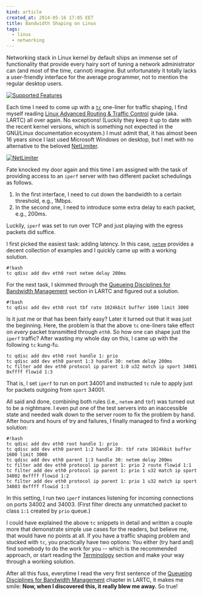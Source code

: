 ```yaml
---
kind: article
created_at: 2014-05-16 17:05 EET
title: Bandwidth Shaping on Linux
tags:
  - linux
  - networking
---
```


Networking stack in Linux kernel by default ships an immense set of
functionality that provide every hairy sort of tuning a network administrator
can (and most of the time, cannot) imagine. But unfortunately it totally lacks a
user-friendly interface for the average programmer, not to mention the regular
desktop users.

[![Supported Features](xkcd.png)](http://xkcd.com/619/)

Each time I need to come up with a [`tc`](http://lartc.org/manpages/tc.txt)
one-liner for traffic shaping, I find myself reading [Linux Advanced Routing &
Traffic Control](http://www.lartc.org/) guide (aka. LARTC) all over again. No
exceptions! (Luckily they keep it up to date with the recent kernel versions,
which is something not expected in the GNU/Linux documentation ecosystem.) I
must admit that, it has almost been 16 years since I last used Microsoft Windows
on desktop, but I met with no alternative to the beloved
[NetLimiter](http://www.netlimiter.com/).

[![NetLimiter](netlimiter.png)](http://www.netlimiter.com/)

Fate knocked my door again and this time I am assigned with the task of
providing access to an `iperf` server with two different packet schedulings as
follows.

1. In the first interface, I need to cut down the bandwidth to a certain threshold, e.g., 1Mbps.
2. In the second one, I need to introduce some extra delay to each packet, e.g., 200ms.

Luckily, `iperf` was set to run over TCP and just playing with the egress
packets did suffice.

I first picked the easiest task: adding latency. In this case,
[`netem`](http://www.linuxfoundation.org/collaborate/workgroups/networking/netem)
provides a decent collection of examples and I quickly came up with a working
solution.

    #!bash
    tc qdisc add dev eth0 root netem delay 200ms

For the next task, I skimmed through the [Queueing Disciplines for Bandwidth
Management](http://lartc.org/howto/lartc.qdisc.html) section in LARTC and
figured out a solution.

    #!bash
    tc qdisc add dev eth0 root tbf rate 1024kbit buffer 1600 limit 3000

Is it just me or that has been fairly easy? Later it turned out that it was just
the beginning. Here, the problem is that the above `tc` one-liners take effect
on *every* packet transmitted through `eth0`. So how one can shape just the
`iperf` traffic? After wasting my whole day on this, I came up with the
following `tc` kung-fu.

    tc qdisc add dev eth0 root handle 1: prio
    tc qdisc add dev eth0 parent 1:3 handle 30: netem delay 200ms
    tc filter add dev eth0 protocol ip parent 1:0 u32 match ip sport 34001 0xffff flowid 1:3

That is, I set `iperf` to run on port 34001 and instructed `tc` rule to apply
just for packets outgoing from `sport` 34001.

All said and done, combining both rules (i.e., `netem` and `tbf`) was turned out
to be a nightmare. I even put one of the test servers into an inaccessible state
and needed walk down to the server room to fix the problem by hand. After hours
and hours of try and failures, I finally managed to find a working solution:

    #!bash
    tc qdisc add dev eth0 root handle 1: prio
    tc qdisc add dev eth0 parent 1:2 handle 20: tbf rate 1024kbit buffer 1600 limit 3000
    tc qdisc add dev eth0 parent 1:3 handle 30: netem delay 200ms
    tc filter add dev eth0 protocol ip parent 1: prio 2 route flowid 1:1
    tc filter add dev eth0 protocol ip parent 1: prio 1 u32 match ip sport 34002 0xffff flowid 1:2
    tc filter add dev eth0 protocol ip parent 1: prio 1 u32 match ip sport 34003 0xffff flowid 1:3

In this setting, I run two `iperf` instances listening for incoming connections
on ports 34002 and 34003. (First filter directs any unmatched packet to class
`1:1` created by `prio` queue.)

I could have explained the above `tc` snippets in detail and written a couple
more that demonstrate simple use cases for the readers, but believe me, that
would have no points at all. If you have a traffic shaping problem and stucked
with `tc`, you practically have two options: You either (try hard and) find
somebody to do the work for you -- which is the recommended approach, or start
reading the [Terminology](http://lartc.org/howto/lartc.qdisc.terminology.html)
section and make your way through a working solution.

After all this fuss, everytime I read the very first sentence of the [Queueing
Disciplines for Bandwidth Management](http://lartc.org/howto/lartc.qdisc.html)
chapter in LARTC, it makes me smile: **Now, when I discovered this, it really
blew me away.** So true!
